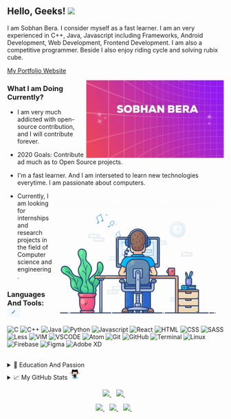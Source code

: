 ## Hello, Geeks! <img src="https://media.giphy.com/media/hvRJCLFzcasrR4ia7z/giphy.gif" width="25px">

I am Sobhan Bera. I consider myself as a fast learner. I am an very experienced in C++, Java, Javascript including Frameworks, Android Development, Web Development, Frontend Development. I am also a competitive programmer. Beside I also enjoy riding cycle and solving rubix cube.
  
  <a href="https://sobhanbera.github.io/portfolio" style="color:#40404ef;">My Portfolio Website</a>
  
  <img align="right" src="https://github.com/SobhanBera/SobhanBera/blob/master/open_source_contribution.gif" width="" height="180" />

### What I am Doing Currently?

- I am very much addicted with open-source contribution, and I will contribute forever.
- 2020 Goals: Contribute ad much as to Open Source projects.

- I'm a fast learner. And I am interseted to learn new technologies everytime. I am passionate about computers.
   
  <img align="right" src="https://github.com/SobhanBera/SobhanBera/blob/master/programming_all_day_gif.gif" width="400px" height="300px">
  
- Currently, I am looking for internships and research projects in the field of Computer science and engineering.

### Languages And Tools: <img src="https://github.com/SobhanBera/SobhanBera/blob/master/tools.gif" width="30px">

![C](https://img.shields.io/badge/-C-efefef?style=for-the-badge&logo=C&logoColor=283593)
![C++](https://img.shields.io/badge/-c++-efefef?style=for-the-badge&logo=C%2B%2B&logoColor=00549D)
![Java](https://img.shields.io/badge/-Java-efefef?style=for-the-badge&logo=Java&logoColor=f89820)
![Python](https://img.shields.io/badge/-Python-efefef?style=for-the-badge&logo=Python&logoColor=FFC107)
![Javascript](https://img.shields.io/badge/-Javascript-efefef?style=for-the-badge&logo=Javascript&logoColor=fdc500)
![React](https://img.shields.io/badge/-React-efefef?style=for-the-badge&logo=React&logoColor=61DBFB)
![HTML](https://img.shields.io/badge/-HTML-efefef?style=for-the-badge&logo=HTML&logoColor=097CDB)
![CSS](https://img.shields.io/badge/-CSS-efefef?style=for-the-badge&logo=CSS&logoColor=097CDB)
![SASS](https://img.shields.io/badge/-Sass-efefef?style=for-the-badge&logo=Sass&logoColor=F06292)
![Less](https://img.shields.io/badge/-Less-efefef?style=for-the-badge&logo=Less&logoColor=097CDB)
![VIM](https://img.shields.io/badge/-vim-0f0f0f?style=for-the-badge&logo=vim&logoColor=097CDB)
![VSCODE](https://img.shields.io/badge/-vscode-0f0f0f?style=for-the-badge&logo=vscode&logoColor=097CDB)
![Atom](https://img.shields.io/badge/-atom-0f0f0f?style=for-the-badge&logo=atom&logoColor=808080)
![Git](https://img.shields.io/badge/-git-0f0f0f?style=for-the-badge&logo=git&logoColor=F4511E)
![GitHub](https://img.shields.io/badge/-github-0f0f0f?style=for-the-badge&logo=github&logoColor=00BCD4)
![Terminal](http://img.shields.io/badge/-terminal-0f0f0f?style=for-the-badge&logo=powershell&logoColor=793535)
![Linux](https://img.shields.io/badge/-linux-0f0f0f?style=for-the-badge&logo=linux&logoColor=ffdf00)
![Firebase](https://img.shields.io/badge/-firebase-0f0f0f?style=for-the-badge&logo=firebase&logoColor=F5854A)
![Figma](https://img.shields.io/badge/-figma-0f0f0f?style=for-the-badge&logo=figma&logoColor=F06D5D)
![Adobe XD](https://img.shields.io/badge/-axd-0f0f0f?style=for-the-badge&logo=adobe-xd&logoColor=F27AF4)

<!-- <code><img alt="visual studio code" height="26px" 
src="https://raw.githubusercontent.com/github/explore/80688e429a7d4ef2fca1e82350fe8e3517d3494d/topics/visual-studio-code/visual-studio-code.png"></code> -->
<!--![SQL](https://img.shields.io/badge/-sql-090909?style=for-the-badge&logo=sql&logoColor=097CDB)-->

<br/>

<details>
  <summary>📃 Education And Passion</summary>

## Education

- **Holy Home English High School Balaghat M.P.**\
📆 2010 - 2018
- **Balaghat English Higher Secondary School Balaghat M.P.**\
📆 2018 - 2020
- **GH Raisoni College Of Engineering Nagpur Maharastra.**\
📆 2020 - Moment
- Graduation Completes On\
📆 2025

## Passion

- Coding and Programming\
📆 2018 - Moment
- **Self Taught** Frontend Android Developer (Intermediate).\
📆 2018 - Moment
- **Self Taught** Frontend Web Developer (Experienced).\
📆 2019 - Moment
- Competitive Programming\
📆 2019 - Moment
- **Open Source Contribution.**\
📆 2019 - Life Time

</details>

<details>
  <summary>📈 My GitHub Stats<img src="https://github.com/SobhanBera/SobhanBera/blob/master/octocat.gif" width="35px"></summary>
  <p>
    <img src="https://github-readme-stats.vercel.app/api?username=SobhanBera&show_icons=true&count_private=true&theme=radical" width="350">
  </P>
  <p>
    <img src="https://github-readme-stats.vercel.app/api/top-langs/?username=SobhanBera&layout=compact" width="350">
  </p>
<!--   TROPHY  <img src="https://github-profile-trophy.vercel.app/?username=SobhanBera&theme=gruvbox&column=3&margin-w=15&margin-h=15"/> -->
</details>

<p align='center'>
  <a href="https://www.linkedin.com/in/sobhan-bera-82a435197/">
    <img src="https://img.shields.io/badge/linkedin-%230077B5.svg?&style=for-the-badge&logo=linkedin&logoColor=white" />
  </a>&nbsp;&nbsp;
  <a href="https://www.instagram.com/sobhanbera_/">
    <img src="https://img.shields.io/badge/instagram-%23E4405F.svg?&style=for-the-badge&logo=instagram&logoColor=white" />        
  </a>&nbsp;&nbsp;
</p>

<p align='center'>
  <a href="https://www.facebook.com/sobhan.b.90/">
    <img src="https://img.shields.io/badge/facebook-%233b5998.svg?&style=for-the-badge&logo=facebook&logoColor=white" />
  </a>&nbsp;&nbsp;
  <a href="https://twitter.com/BeraSobhan">
    <img src="https://img.shields.io/badge/twitter-%2300acee.svg?&style=for-the-badge&logo=twitter&logoColor=white" />        
  </a>&nbsp;&nbsp;
  <a href="mailto:sobhanbera258@gmail.com">
    <img src="https://img.shields.io/badge/-sobhanbera258@gmail.com-c14438?style=for-the-badge&logo=Gmail&logoColor=white&link=mailto:sobhanbera258@gmail.com" />
  </a>&nbsp;&nbsp;
</p>

[linkedin]: https://www.linkedin.com/in/sobhan-bera-82a435197/
[twitter]: https://twitter.com/BeraSobhan
[instagram]: https://www.instagram.com/sobhanbera_/
[facebook]: https://www.facebook.com/sobhan.b.90/
[vim]: https://www.vim.org/download.php
[atom]: https://atom.io/
[sublime]: https://www.sublimetext.com/
[android]: https://developer.android.com/studio/
[vsc]: https://code.visualstudio.com/
[git]: https://git-scm.com/downloads
